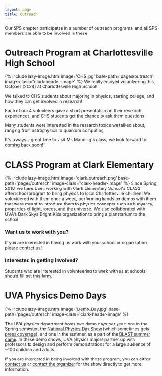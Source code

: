 ```yaml
---
layout: page
title: Outreach
---
```


Our SPS chapter participates in a number of outreach programs, and all SPS members are able to be involved in these.

# Outreach Program at Charlottesville High School

{% include lazy-image.html
   image='CHS.jpg'
   base-path='pages/outreach'
   image-class="clark-header-image"
%}
We really enjoyed volunteering this October (2024) at Charlottesville High School!

We talked to CHS students about majoring in physics, starting college, and how they can get involved in research!

Each of our 4 volunteers gave a short presentation on their research experiences, and CHS students got the chance to ask them questions

Many students were interested in the research topics we talked about, ranging from astrophysics to quantum computing.

It's always a great time to visit Mr. Manning's class, we look forward to coming back soon!"

# CLASS Program at Clark Elementary

{% include lazy-image.html
   image='clark_outreach.png'
   base-path='pages/outreach'
   image-class="clark-header-image"
%}
Since Spring 2018, we have been working with Clark Elementary School's CLASS afterschool program to bring physics to local Charlottesville children! We volunteered with them once a week, performing hands on demos with them that were meant to introduce them to physics concepts such as buoyancy, properties of light, forces, and the universe. We also collaborated with UVA's Dark Skys Bright Kids organization to bring a planetarium to the school.

### Want us to work with you?

If you are interested in having us work with your school or organization, please [contact us](/contact/)!

### Interested in getting involved?

Students who are interested in volunteering to work with us at schools should fill out [this form](https://goo.gl/forms/DVUyEuLqEJxN6dp12).

# UVA Physics Demo Days

{% include lazy-image.html
   image='Demo_Day.jpg'
   base-path='pages/outreach'
   image-class='clark-header-image'
%}

The UVA physics department hosts two demo days per year: one in the Spring semester, the [National Physics Day Show](http://www.phys.virginia.edu/Announcements/PhysicsDay/) (which sometimes gets [press coverage](https://news.virginia.edu/content/uva-invents-national-physics-day-anew-each-year)), and one in the summer, as a part of the [BLAST summer camp](https://blast.spacegrant.org/). In these demo shows, UVA physics majors partner up with professors to design and perform demonstrations for a large audience of ~100 children and adults.

If you are interested in being involved with these program, you can either [contact us](/contact/) or [contact the organizer](mailto:sackett@virginia.edu) for the show directly to get more information.
